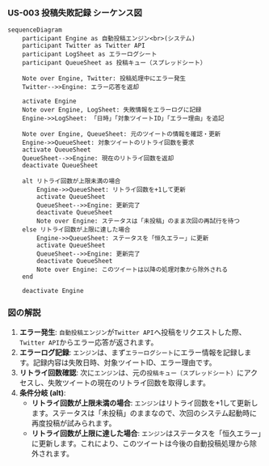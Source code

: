 ### US-003 投稿失敗記録 シーケンス図

```mermaid
sequenceDiagram
    participant Engine as 自動投稿エンジン<br>(システム)
    participant Twitter as Twitter API
    participant LogSheet as エラーログシート
    participant QueueSheet as 投稿キュー（スプレッドシート）

    Note over Engine, Twitter: 投稿処理中にエラー発生
    Twitter-->>Engine: エラー応答を返却
    
    activate Engine
    Note over Engine, LogSheet: 失敗情報をエラーログに記録
    Engine->>LogSheet: 「日時」「対象ツイートID」「エラー理由」を追記
    
    Note over Engine, QueueSheet: 元のツイートの情報を確認・更新
    Engine->>QueueSheet: 対象ツイートのリトライ回数を要求
    activate QueueSheet
    QueueSheet-->>Engine: 現在のリトライ回数を返却
    deactivate QueueSheet

    alt リトライ回数が上限未満の場合
        Engine->>QueueSheet: リトライ回数を+1して更新
        activate QueueSheet
        QueueSheet-->>Engine: 更新完了
        deactivate QueueSheet
        Note over Engine: ステータスは「未投稿」のまま次回の再試行を待つ
    else リトライ回数が上限に達した場合
        Engine->>QueueSheet: ステータスを「恒久エラー」に更新
        activate QueueSheet
        QueueSheet-->>Engine: 更新完了
        deactivate QueueSheet
        Note over Engine: このツイートは以降の処理対象から除外される
    end

    deactivate Engine
```

### 図の解説

1.  **エラー発生**: `自動投稿エンジン`が`Twitter API`へ投稿をリクエストした際、`Twitter API`からエラー応答が返されます。
2.  **エラーログ記録**: `エンジン`は、まず`エラーログシート`にエラー情報を記録します。記録内容は失敗日時、対象ツイートID、エラー理由です。
3.  **リトライ回数確認**: 次に`エンジン`は、元の`投稿キュー（スプレッドシート）`にアクセスし、失敗ツイートの現在のリトライ回数を取得します。
4.  **条件分岐 (alt)**:
      * **リトライ回数が上限未満の場合**: `エンジン`はリトライ回数を+1して更新します。ステータスは「未投稿」のままなので、次回のシステム起動時に再度投稿が試みられます。
      * **リトライ回数が上限に達した場合**: `エンジン`はステータスを「恒久エラー」に更新します。これにより、このツイートは今後の自動投稿処理から除外されます。